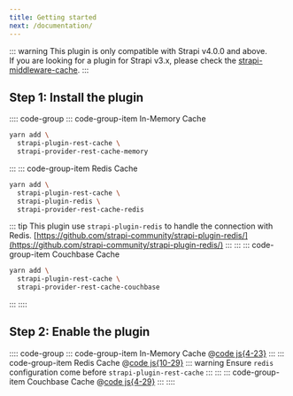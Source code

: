 ```yaml
---
title: Getting started
next: /documentation/
---
```


::: warning
This plugin is only compatible with Strapi v4.0.0 and above.  
If you are looking for a plugin for Strapi v3.x, please check the [strapi-middleware-cache](https://github.com/patrixr/strapi-middleware-cache/).
:::

## Step 1: Install the plugin

:::: code-group
::: code-group-item In-Memory Cache

```bash
yarn add \
  strapi-plugin-rest-cache \
  strapi-provider-rest-cache-memory
```

:::
::: code-group-item Redis Cache

```bash
yarn add \
  strapi-plugin-rest-cache \
  strapi-plugin-redis \
  strapi-provider-rest-cache-redis
```

::: tip
This plugin use `strapi-plugin-redis` to handle the connection with Redis.
[https://github.com/strapi-community/strapi-plugin-redis/](https://github.com/strapi-community/strapi-plugin-redis/)
:::
:::
::: code-group-item Couchbase Cache

```bash
yarn add \
  strapi-plugin-rest-cache \
  strapi-provider-rest-cache-couchbase
```

:::
::::

## Step 2: Enable the plugin

:::: code-group
::: code-group-item In-Memory Cache
@[code js{4-23}](../samples/config/plugins.memory.js)
:::
::: code-group-item Redis Cache
@[code js{10-29}](../samples/config/plugins.redis.js)
::: warning
Ensure `redis` configuration come before `strapi-plugin-rest-cache`
:::
:::
::: code-group-item Couchbase Cache
@[code js{4-29}](../samples/config/plugins.couchbase.js)
:::
::::
